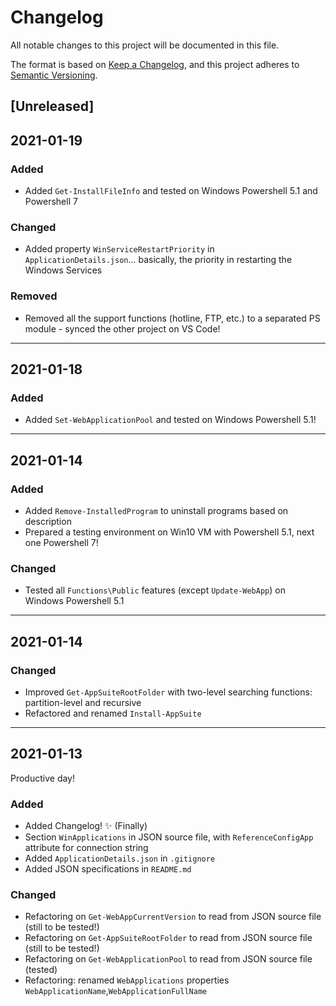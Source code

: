 # Changelog
All notable changes to this project will be documented in this file.

The format is based on [Keep a Changelog](https://keepachangelog.com/en/1.0.0/),
and this project adheres to [Semantic Versioning](https://semver.org/spec/v2.0.0.html).

## [Unreleased]

## 2021-01-19
### Added
- Added `Get-InstallFileInfo` and tested on Windows Powershell 5.1 and Powershell 7
### Changed
- Added property `WinServiceRestartPriority` in `ApplicationDetails.json`... basically, the priority in restarting the Windows Services
### Removed
- Removed all the support functions (hotline, FTP, etc.) to a separated PS module - synced the other project on VS Code!
---

## 2021-01-18
### Added
- Added `Set-WebApplicationPool` and tested on Windows Powershell 5.1!
---

## 2021-01-14
### Added
- Added `Remove-InstalledProgram` to uninstall programs based on description
- Prepared a testing environment on Win10 VM with Powershell 5.1, next one Powershell 7!
### Changed
- Tested all `Functions\Public` features (except `Update-WebApp`) on Windows Powershell 5.1
---

## 2021-01-14
### Changed
- Improved `Get-AppSuiteRootFolder` with two-level searching functions: partition-level and recursive
- Refactored and renamed `Install-AppSuite`
---

## 2021-01-13
Productive day!
### Added
- Added Changelog! :sparkles: (Finally)
- Section `WinApplications` in JSON source file, with `ReferenceConfigApp` attribute for connection string
- Added `ApplicationDetails.json` in `.gitignore` 
- Added JSON specifications in `README.md`
### Changed
- Refactoring on `Get-WebAppCurrentVersion` to read from JSON source file (still to be tested!)
- Refactoring on `Get-AppSuiteRootFolder` to read from JSON source file (still to be tested!)
- Refactoring on `Get-WebApplicationPool` to read from JSON source file (tested) 
- Refactoring: renamed `WebApplications` properties `WebApplicationName`,`WebApplicationFullName`
